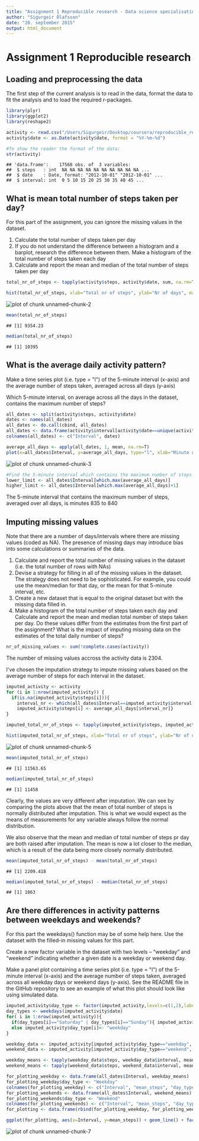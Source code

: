 ```yaml
---
title: "Assignment 1 Reproducible research - Data science specialisation"
author: "Sigurgeir Ólafsson"
date: "20. september 2015"
output: html_document
---
```


# Assignment 1 Reproducible research

## Loading and preprocessing the data

The first step of the current analysis is to read in the data, format the data to fit the analysis and to load the required r-packages. 


```r
library(plyr)
library(ggplot2)
library(reshape2)

activity <- read.csv("/Users/Sigurgeir/Desktop/coursera/reproducible_research/assignment1/activity.csv", h=T)
activity$date <- as.Date(activity$date, format = "%Y-%m-%d")

#To show the reader the format of the data:
str(activity)
```

```
## 'data.frame':	17568 obs. of  3 variables:
##  $ steps   : int  NA NA NA NA NA NA NA NA NA NA ...
##  $ date    : Date, format: "2012-10-01" "2012-10-01" ...
##  $ interval: int  0 5 10 15 20 25 30 35 40 45 ...
```

## What is mean total number of steps taken per day?

For this part of the assignment, you can ignore the missing values in the dataset.

1. Calculate the total number of steps taken per day
2. If you do not understand the difference between a histogram and a barplot, research the difference between them. Make a histogram of the total number of steps taken each day
3. Calculate and report the mean and median of the total number of steps taken per day


```r
total_nr_of_steps <- tapply(activity$steps, activity$date, sum, na.rm=T)

hist(total_nr_of_steps, xlab="Total nr of steps", ylab="Nr of days", main="Total number of steps taken each day", col="lightblue", ylim=c(0,30))
```

![plot of chunk unnamed-chunk-2](figure/unnamed-chunk-2-1.png) 

```r
mean(total_nr_of_steps)
```

```
## [1] 9354.23
```

```r
median(total_nr_of_steps)
```

```
## [1] 10395
```

## What is the average daily activity pattern?

Make a time series plot (i.e. type = "l") of the 5-minute interval (x-axis) and the average number of steps taken, averaged across all days (y-axis)

Which 5-minute interval, on average across all the days in the dataset, contains the maximum number of steps?


```r
all_dates <- split(activity$steps, activity$date)
dates <- names(all_dates)
all_dates <- do.call(cbind, all_dates)
all_dates <- data.frame(activity$interval[activity$date==unique(activity$date)[1]], all_dates)
colnames(all_dates) <- c("Interval", dates)

average_all_days <- apply(all_dates, 1, mean, na.rm=T)
plot(x=all_dates$Interval, y=average_all_days, type="l", xlab="Minute of the day", ylab="Number of steps", main="Average number of steps \n at each five-minute interval")
```

![plot of chunk unnamed-chunk-3](figure/unnamed-chunk-3-1.png) 

```r
#Find the 5-minute interval which contains the maximum number of steps on average:
lower_limit <- all_dates$Interval[which.max(average_all_days)]
higher_limit <- all_dates$Interval[which.max(average_all_days)+1]
```

The 5-minute interval that contains the maximum number of steps, averaged over all days, is minutes 835 to 840

## Imputing missing values

Note that there are a number of days/intervals where there are missing values (coded as NA). The presence of missing days may introduce bias into some calculations or summaries of the data.

1. Calculate and report the total number of missing values in the dataset (i.e. the total number of rows with NAs)
2. Devise a strategy for filling in all of the missing values in the dataset. The strategy does not need to be sophisticated. For example, you could use the mean/median for that day, or the mean for that 5-minute interval, etc.
3. Create a new dataset that is equal to the original dataset but with the missing data filled in.
4. Make a histogram of the total number of steps taken each day and Calculate and report the mean and median total number of steps taken per day. Do these values differ from the estimates from the first part of the assignment? What is the impact of imputing missing data on the estimates of the total daily number of steps?


```r
nr_of_missing_values <- sum(!complete.cases(activity))
```

The number of missing values accross the activity data is 2304.

I've chosen the imputation strategy to impute missing values based on the average number of steps for each interval in the dataset. 


```r
imputed_activity <- activity
for (i in 1:nrow(imputed_activity)) {
  if(is.na(imputed_activity$steps[i])){
    interval_nr <- which(all_dates$Interval==imputed_activity$interval[i])
    imputed_activity$steps[i] <- average_all_days[interval_nr]}
}

imputed_total_nr_of_steps <- tapply(imputed_activity$steps, imputed_activity$date, sum, na.rm=T)

hist(imputed_total_nr_of_steps, xlab="Total nr of steps", ylab="Nr of days", main="Total number of steps taken each day", col="pink", ylim=c(0,30))
```

![plot of chunk unnamed-chunk-5](figure/unnamed-chunk-5-1.png) 

```r
mean(imputed_total_nr_of_steps)
```

```
## [1] 11563.65
```

```r
median(imputed_total_nr_of_steps)
```

```
## [1] 11458
```

Clearly, the values are very different after imputation. We can see by comparing the plots above that the mean of total number of steps is normally distributed after imputation. This is what we would expect as the means of measurements for any variable always follow the normal distribution. 

We also observe that the mean and median of total number of steps pr day are both raised after imputation. 
The mean is now a lot closer to the median, which is a result of the data being more closely normally distributed. 


```r
mean(imputed_total_nr_of_steps) - mean(total_nr_of_steps)
```

```
## [1] 2209.418
```

```r
median(imputed_total_nr_of_steps) - median(total_nr_of_steps)
```

```
## [1] 1063
```

## Are there differences in activity patterns between weekdays and weekends?

For this part the weekdays() function may be of some help here. Use the dataset with the filled-in missing values for this part.

Create a new factor variable in the dataset with two levels – “weekday” and “weekend” indicating whether a given date is a weekday or weekend day.

Make a panel plot containing a time series plot (i.e. type = "l") of the 5-minute interval (x-axis) and the average number of steps taken, averaged across all weekday days or weekend days (y-axis). See the README file in the GitHub repository to see an example of what this plot should look like using simulated data.


```r
imputed_activity$day_type <- factor(imputed_activity,levels=c(1,2),labels = c("weekday","weekend"))
day_types <- weekdays(imputed_activity$date)
for( i in 1:nrow(imputed_activity)){
  if(day_types[i]=="Saturday" | day_types[i]=="Sunday"){ imputed_activity$day_type[i]<- "weekend"}
  else imputed_activity$day_type[i]<- "weekday"
}

weekday_data <- imputed_activity[imputed_activity$day_type=="weekday", ]
weekend_data <- imputed_activity[imputed_activity$day_type=="weekend", ]

weekday_means <- tapply(weekday_data$steps, weekday_data$interval, mean, na.rm=T)
weekend_means <- tapply(weekend_data$steps, weekend_data$interval, mean, na.rm=T)

for_plotting_weekday <- data.frame(all_dates$Interval, weekday_means)
for_plotting_weekday$day_type <- "Weekday"
colnames(for_plotting_weekday) <- c("Interval", "mean_steps", "day_type")
for_plotting_weekends <- data.frame(all_dates$Interval, weekend_means)
for_plotting_weekends$day_type <- "Weekend"
colnames(for_plotting_weekends) <- c("Interval", "mean_steps", "day_type")
for_plotting <- data.frame(rbind(for_plotting_weekday, for_plotting_weekends))

ggplot(for_plotting, aes(x=Interval, y=mean_steps)) + geom_line() + facet_grid(day_type~.) + labs(title="Mean nr of steps for each 5-min interval \ for weekdays and weekends", x="Minute of the day", y="Mean nr of steps") + theme_bw()
```

![plot of chunk unnamed-chunk-7](figure/unnamed-chunk-7-1.png) 
